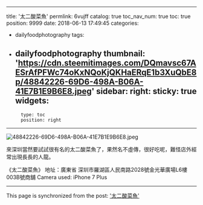 
---
title: '太二酸菜魚'
permlink: 6vujff
catalog: true
toc_nav_num: true
toc: true
position: 9999
date: 2018-06-13 17:49:45
categories:
- dailyfoodphotography
tags:
- dailyfoodphotography
thumbnail: 'https://cdn.steemitimages.com/DQmavsc67AESrAfPFWc74oKxNQoKjQKHaERqE1b3XuQbE8p/48842226-69D6-498A-B06A-41E7B1E9B6E8.jpeg'
sidebar:
    right:
        sticky: true
widgets:
    -
        type: toc
        position: right
---


![48842226-69D6-498A-B06A-41E7B1E9B6E8.jpeg](https://cdn.steemitimages.com/DQmavsc67AESrAfPFWc74oKxNQoKjQKHaERqE1b3XuQbE8p/48842226-69D6-498A-B06A-41E7B1E9B6E8.jpeg)

來深圳當然要試試很有名的太二酸菜魚了，果然名不虛傳，很好吃呢，難怪店外經常出現長長的人龍。

《太二酸菜魚》
地址：廣東省 深圳市羅湖區人民南路2028號金光華廣場L6樓003B號商舖
Camera used: iPhone 7 Plus

- - -

This page is synchronized from the post: ['太二酸菜魚'](https://steemit.com/@htliao/6vujff)
